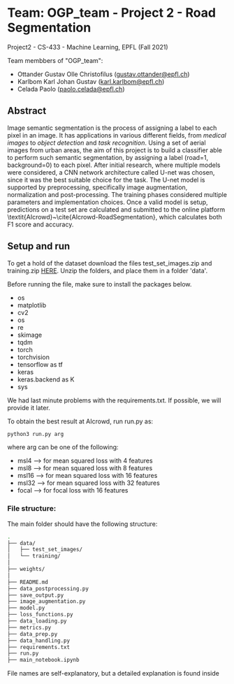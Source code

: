 # Team: OGP_team - Project 2 - Road Segmentation

Project2 - CS-433 - Machine Learning, EPFL (Fall 2021)

Team membbers of "OGP_team":

- Ottander Gustav Olle Christofilus ([gustav.ottander@epfl.ch](mailto:gustav.ottander@epfl.ch))
- Karlbom Karl Johan Gustav ([karl.karlbom@epfl.ch](mailto:karl.karlbom@epfl.ch))
- Celada Paolo ([paolo.celada@epfl.ch](mailto:paolo.celada@epfl.ch))

## Abstract
Image semantic segmentation is the process of assigning a label to each pixel in an image. It has applications in various different fields, from _medical images_ to _object detection_ and _task recognition_. Using a set of aerial images from urban areas, the aim of this project is to build a classifier able to perform such semantic segmentation, by assigning a label (road=1, background=0) to each pixel. After initial research, where multiple models were considered, a CNN network architecture called U-net was chosen, since it was the best suitable choice for the task. The U-net model is supported by preprocessing, specifically image augmentation, normalization and post-processing. The training phases considered multiple parameters and implementation choices. Once a valid model is setup, predictions on a test set are calculated and submitted to the online platform \textit{AIcrowd}~\cite{AIcrowd-RoadSegmentation}, which calculates both F1 score and accuracy.

## Setup and run
To get a hold of the dataset download the files test_set_images.zip and training.zip [HERE](https://drive.google.com/drive/folders/18yEsYBXJWcZhCC3L9hM5ipafgEFkkDxM). Unzip the folders, and place them in a folder 'data'.

Before running the file, make sure to install the packages below. <br>
- os
- matplotlib
- cv2
- os 
- re
- skimage
- tqdm
- torch
- torchvision
- tensorflow as tf
- keras
- keras.backend as K
- sys

We had last minute problems with the requirements.txt. If possible, we will provide it later.

To obtain the best result at AIcrowd, run run.py as:
```bash
python3 run.py arg
```
where arg can be one of the following:
- msl4 --> for mean squared loss with 4 features
- msl8 --> for mean squared loss with 8 features
- msl16 --> for mean squared loss with 16 features
- msl32 --> for mean squared loss with 32 features
- focal --> for focal loss with 16 features

### File structure:
The main folder should have the following structure:

  ```bash
.
├── data/
│   ├── test_set_images/
│   └── training/
│
├── weights/
│
├── README.md
├── data_postprocessing.py
├── save_output.py
├── image_augmentation.py
├── model.py
├── loss_functions.py
├── data_loading.py
├── metrics.py
├── data_prep.py
├── data_handling.py
├── requirements.txt
├── run.py 
├── main_notebook.ipynb
```

File names are self-explanatory, but a detailed explanation is found inside

